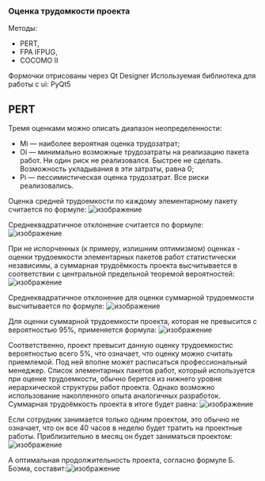### Оценка трудомкости проекта 

Методы: 
- PERT, 
- FPA IFPUG,
- COCOMO II

Формочки отрисованы через Qt Designer
Используемая библиотека для работы с ui: PyQt5

## PERT
Тремя оценками можно описать диапазон неопределенности:
- Mi — наиболее вероятная оценка трудозатрат;
- Oi — минимально возможные трудозатраты на реализацию пакета работ. Ни один риск не реализовался. Быстрее не сделать. Возможность укладывания в эти затраты, равна 0;
- Pi — пессимистическая оценка трудозатрат. Все риски реализовались.

Оценка средней трудоемкости по каждому элементарному пакету считается по формуле:
![изображение](https://user-images.githubusercontent.com/36998396/131418739-cf8c55ce-4112-4b6d-a319-b52222a2aa39.png)

Среднеквадратичное отклонение считается по формуле:
![изображение](https://user-images.githubusercontent.com/36998396/131418783-3d1538ef-d4fb-47b5-a99d-4d4c0c4a9fdb.png)

При не испорченных (к примеру, излишним оптимизмом) оценках - оценки трудоемкости элементарных пакетов работ статистически независимы, а суммарная трудоёмкость проекта высчитывается в соответствии с центральной предельной теоремой вероятностей:
![изображение](https://user-images.githubusercontent.com/36998396/131418840-1aa6e928-42f3-40b1-988d-d47e67883839.png)

Среднеквадратичное отклонение для оценки суммарной трудоемкости высчитывается по формуле:
![изображение](https://user-images.githubusercontent.com/36998396/131418898-81943cd0-5077-48a4-9ca5-db3d9cb06330.png)

Для оценки суммарной трудоемкости проекта, которая не превысится с вероятностью 95%, применяется формула:
![изображение](https://user-images.githubusercontent.com/36998396/131419025-8fdf5d13-c7a2-41f2-b4fc-697b81f82347.png)

Соответственно,  проект превысит данную оценку трудоемкостис вероятностью всего 5%, что означает, что оценку можно считать приемлемой. Под ней вполне может расписаться профессиональный менеджер. Список элементарных пакетов работ, который используется при оценке трудоемкости, обычно берется из нижнего уровня иерархической структуры работ проекта. Однако возможно использование накопленного опыта аналогичных разработок.
Суммарная трудоёмкость проекта в итоге будет равна:
![изображение](https://user-images.githubusercontent.com/36998396/131419055-fae98273-cd84-4008-8855-08e662a8ee5d.png)
                                                                                                  
Если сотрудник занимается только одним проектом, это обычно не означает, что он все 40 часов в неделю будет тратить на проектные работы. 	Приблизительно в месяц он будет заниматься проектом:![изображение](https://user-images.githubusercontent.com/36998396/131419286-c81189aa-70b7-4fae-9bcb-8a71f8f8b6f1.png)
                                       
А оптимальная продолжительность проекта, согласно формуле Б. Боэма, составит:![изображение](https://user-images.githubusercontent.com/36998396/131419380-fc10c349-d7b2-4143-8297-a6c509a2d3e4.png)
